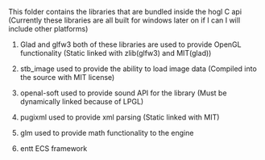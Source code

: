 This folder contains the libraries that are bundled inside the hogl C api
(Currently these libraries are all built for windows later on if I can I will include other platforms)

1. Glad and glfw3 both of these libraries are used to provide OpenGL functionality (Static linked with zlib(glfw3) and MIT(glad))

2. stb_image used to provide the ability to load image data (Compiled into the source with MIT license)

3. openal-soft used to provide sound API for the library (Must be dynamically linked because of LPGL)

4. pugixml used to provide xml parsing (Static linked with MIT)

5. glm used to provide math functionality to the engine

6. entt ECS framework